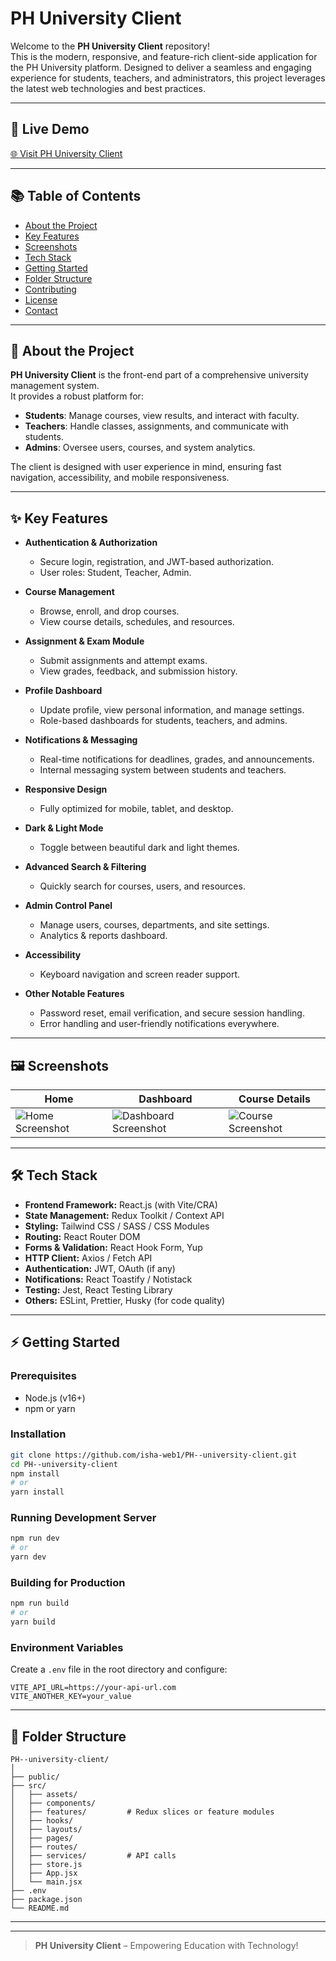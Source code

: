 # PH University Client

Welcome to the **PH University Client** repository!  
This is the modern, responsive, and feature-rich client-side application for the PH University platform. Designed to deliver a seamless and engaging experience for students, teachers, and administrators, this project leverages the latest web technologies and best practices.

---

## 🚀 Live Demo

[🌐 Visit PH University Client](https://ph-university-client.vercel.app/)  


---

## 📚 Table of Contents

- [About the Project](#about-the-project)
- [Key Features](#key-features)
- [Screenshots](#screenshots)
- [Tech Stack](#tech-stack)
- [Getting Started](#getting-started)
- [Folder Structure](#folder-structure)
- [Contributing](#contributing)
- [License](#license)
- [Contact](#contact)

---

## 🏫 About the Project

**PH University Client** is the front-end part of a comprehensive university management system.  
It provides a robust platform for:

- **Students**: Manage courses, view results, and interact with faculty.
- **Teachers**: Handle classes, assignments, and communicate with students.
- **Admins**: Oversee users, courses, and system analytics.

The client is designed with user experience in mind, ensuring fast navigation, accessibility, and mobile responsiveness.

---

## ✨ Key Features

- **Authentication & Authorization**
  - Secure login, registration, and JWT-based authorization.
  - User roles: Student, Teacher, Admin.

- **Course Management**
  - Browse, enroll, and drop courses.
  - View course details, schedules, and resources.

- **Assignment & Exam Module**
  - Submit assignments and attempt exams.
  - View grades, feedback, and submission history.

- **Profile Dashboard**
  - Update profile, view personal information, and manage settings.
  - Role-based dashboards for students, teachers, and admins.

- **Notifications & Messaging**
  - Real-time notifications for deadlines, grades, and announcements.
  - Internal messaging system between students and teachers.

- **Responsive Design**
  - Fully optimized for mobile, tablet, and desktop.

- **Dark & Light Mode**
  - Toggle between beautiful dark and light themes.

- **Advanced Search & Filtering**
  - Quickly search for courses, users, and resources.

- **Admin Control Panel**
  - Manage users, courses, departments, and site settings.
  - Analytics & reports dashboard.

- **Accessibility**
  - Keyboard navigation and screen reader support.

- **Other Notable Features**
  - Password reset, email verification, and secure session handling.
  - Error handling and user-friendly notifications everywhere.

---

## 🖼️ Screenshots

<!-- Replace these with actual screenshot links after uploading images to your repo or image hosting -->
| Home | Dashboard | Course Details |
|------|-----------|---------------|
| ![Home Screenshot](./screenshots/home.png) | ![Dashboard Screenshot](./screenshots/dashboard.png) | ![Course Screenshot](./screenshots/course.png) |

---

## 🛠 Tech Stack

- **Frontend Framework:** React.js (with Vite/CRA)
- **State Management:** Redux Toolkit / Context API
- **Styling:** Tailwind CSS / SASS / CSS Modules
- **Routing:** React Router DOM
- **Forms & Validation:** React Hook Form, Yup
- **HTTP Client:** Axios / Fetch API
- **Authentication:** JWT, OAuth (if any)
- **Notifications:** React Toastify / Notistack
- **Testing:** Jest, React Testing Library
- **Others:** ESLint, Prettier, Husky (for code quality)

---

## ⚡ Getting Started

### Prerequisites

- Node.js (v16+)
- npm or yarn

### Installation

```bash
git clone https://github.com/isha-web1/PH--university-client.git
cd PH--university-client
npm install
# or
yarn install
```

### Running Development Server

```bash
npm run dev
# or
yarn dev
```

### Building for Production

```bash
npm run build
# or
yarn build
```

### Environment Variables

Create a `.env` file in the root directory and configure:

```env
VITE_API_URL=https://your-api-url.com
VITE_ANOTHER_KEY=your_value
```

---

## 📁 Folder Structure

```
PH--university-client/
│
├── public/
├── src/
│   ├── assets/
│   ├── components/
│   ├── features/         # Redux slices or feature modules
│   ├── hooks/
│   ├── layouts/
│   ├── pages/
│   ├── routes/
│   ├── services/         # API calls
│   ├── store.js
│   ├── App.jsx
│   └── main.jsx
├── .env
├── package.json
└── README.md
```

---





---

> **PH University Client** – Empowering Education with Technology!
